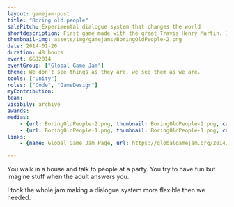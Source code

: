 ```yaml
---
layout: gamejam-post
title: "Boring old people"
salePitch: Experimental dialogue system that changes the world
shortdescription: First game made with the great Travis Henry Martin. I made an extensible dialogue system for the whole jam. At this point, I started learning that scoping.
thumbnail-img: assets/img/gamejams/BoringOldPeople-2.png
date: 2014-01-26
duration: 48 hours
event: GGJ2014
eventGroup: ["Global Game Jam"]
theme: We don't see things as they are, we see them as we are.
tools: ["Unity"]
roles: ["Code", "GameDesign"]
myContribution: 
team: 
visibily: archive
awards: 
medias: 
    - {url: BoringOldPeople-2.png, thumbnail: BoringOldPeople-2.png, caption: "Your choices made it snow."}
    - {url: BoringOldPeople-1.png, thumbnail: BoringOldPeople-1.png, caption: "Kids jumping on the bed for some reasons."}
links: 
    - {name: Global Game Jam Page, url: https://globalgamejam.org/2014/games/boring-old-people}

---
```

You walk in a house and talk to people at a party. You try to have fun but imagine stuff when the adult answers you.

I took the whole jam making a dialogue system more flexible then we needed.